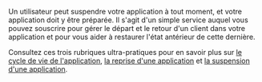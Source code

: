 ﻿Un utilisateur peut suspendre votre application à tout moment, et votre application doit y être préparée. Il s'agit d'un simple service auquel vous pouvez souscrire pour gérer le départ et le retour d'un client dans votre application et pour vous aider à restaurer l'état antérieur de cette dernière.

Consultez ces trois rubriques ultra-pratiques pour en savoir plus sur [le cycle de vie de l'application](https://docs.microsoft.com/windows/uwp/launch-resume/app-lifecycle), [la reprise d'une application](https://docs.microsoft.com/windows/uwp/launch-resume/resume-an-app) et [la suspension d'une application](https://docs.microsoft.com/windows/uwp/launch-resume/suspend-an-app).
